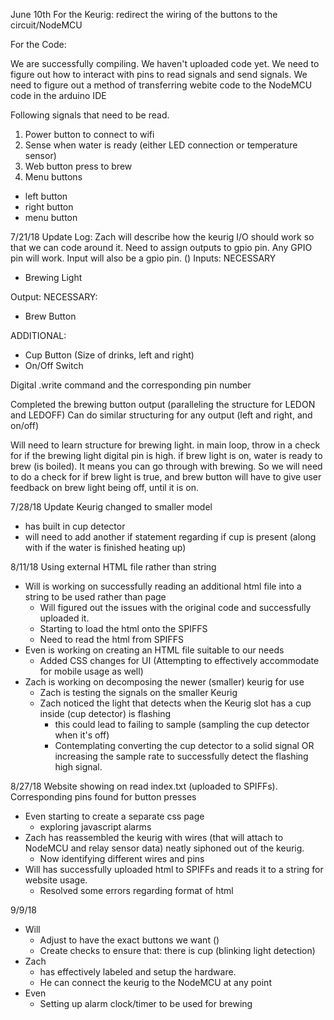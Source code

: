 
June 10th
For the Keurig:
redirect the wiring of the buttons to the circuit/NodeMCU


For the Code:

We are successfully compiling. We haven't uploaded code yet. We need to figure out how to interact with pins to read signals and send signals. We need to figure out a method of transferring webite code to the NodeMCU code in the arduino IDE


Following signals that need to be read.
1. Power button to connect to wifi
2. Sense when water is ready (either LED connection or temperature sensor)
3. Web button press to brew
4. Menu buttons
  * left button
  * right button
  * menu button


7/21/18 Update Log:
Zach will describe how the keurig I/O should work so that we can code around it. Need to assign outputs to gpio pin. Any GPIO pin will work. Input will also be a gpio pin. ()
Inputs:
  NECESSARY
  * Brewing Light

Output:
  NECESSARY:
  * Brew Button

  ADDITIONAL:
  * Cup Button (Size of drinks, left and right)
  * On/Off Switch

Digital .write command and the corresponding pin number

Completed the brewing button output (paralleling the structure for LEDON and LEDOFF)
Can do similar structuring for any output (left and right, and on/off)

Will need to learn structure for brewing light.
in main loop, throw in a check for if the brewing light digital pin is high.
if brew light is on, water is ready to brew (is boiled). It means you can go through with brewing.
So we will need to do a check for if brew light is true, and brew button will have to give user feedback on brew light being off, until it is on.

7/28/18 Update
Keurig changed to smaller model
* has built in cup detector
* will need to add another if statement regarding if cup is present (along with if the water is finished heating up)


8/11/18
Using external HTML file rather than string
* Will is working on successfully reading an additional html file into a string to be used rather than page
  * Will figured out the issues with the original code and successfully uploaded it.
  * Starting to load the html onto the SPIFFS
  * Need to read the html from SPIFFS
* Even is working on creating an HTML file suitable to our needs
  * Added CSS changes for UI (Attempting to effectively accommodate for mobile usage as well)
* Zach is working on decomposing the newer (smaller) keurig for use
  * Zach is testing the signals on the smaller Keurig
  * Zach noticed the light that detects when the Keurig slot has a cup inside (cup detector) is flashing
    * this could lead to failing to sample (sampling the cup detector when it's off)
    * Contemplating converting the cup detector to a solid signal OR increasing the sample rate to successfully detect the flashing high signal.

8/27/18
Website showing on read index.txt (uploaded to SPIFFs). Corresponding pins found for button presses

* Even starting to create a separate css page
  * exploring javascript alarms
* Zach has reassembled the keurig with wires (that will attach to NodeMCU and relay sensor data) neatly siphoned out of the keurig.
  * Now identifying different wires and pins
* Will has successfully uploaded html to SPIFFs and reads it to a string for website usage.
  * Resolved some errors regarding format of html

9/9/18
* Will
  * Adjust to have the exact buttons we want ()
  * Create checks to ensure that: there is cup (blinking light detection)
* Zach
  * has effectively labeled and setup the hardware. 
  * He can connect the keurig to the NodeMCU at any point
* Even
  * Setting up alarm clock/timer to be used for brewing